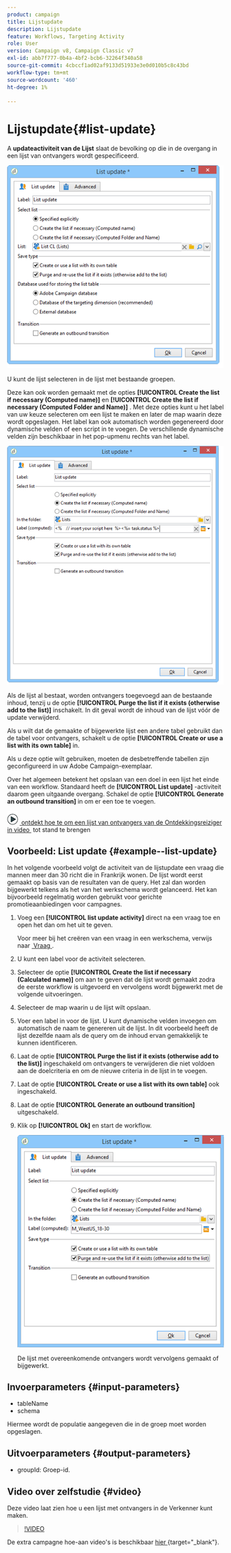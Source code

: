 ```yaml
---
product: campaign
title: Lijstupdate
description: Lijstupdate
feature: Workflows, Targeting Activity
role: User
version: Campaign v8, Campaign Classic v7
exl-id: abb7f777-0b4a-4bf2-bcb6-32264f340a58
source-git-commit: 4cbccf1ad02af9133d51933e3e0d010b5c8c43bd
workflow-type: tm+mt
source-wordcount: '460'
ht-degree: 1%

---
```


# Lijstupdate{#list-update}



A **updateactiviteit van de Lijst** slaat de bevolking op die in de overgang in een lijst van ontvangers wordt gespecificeerd.

![](assets/s_user_segmentation_update_group.png)

U kunt de lijst selecteren in de lijst met bestaande groepen.

Deze kan ook worden gemaakt met de opties **[!UICONTROL Create the list if necessary (Computed name)]** en **[!UICONTROL Create the list if necessary (Computed Folder and Name)]** . Met deze opties kunt u het label van uw keuze selecteren om een lijst te maken en later de map waarin deze wordt opgeslagen. Het label kan ook automatisch worden gegenereerd door dynamische velden of een script in te voegen. De verschillende dynamische velden zijn beschikbaar in het pop-upmenu rechts van het label.

![](assets/s_user_segmentation_update_list_calc.png)

Als de lijst al bestaat, worden ontvangers toegevoegd aan de bestaande inhoud, tenzij u de optie **[!UICONTROL Purge the list if it exists (otherwise add to the list)]** inschakelt. In dit geval wordt de inhoud van de lijst vóór de update verwijderd.

Als u wilt dat de gemaakte of bijgewerkte lijst een andere tabel gebruikt dan de tabel voor ontvangers, schakelt u de optie **[!UICONTROL Create or use a list with its own table]** in.

Als u deze optie wilt gebruiken, moeten de desbetreffende tabellen zijn geconfigureerd in uw Adobe Campaign-exemplaar.

Over het algemeen betekent het opslaan van een doel in een lijst het einde van een workflow. Standaard heeft de **[!UICONTROL List update]** -activiteit daarom geen uitgaande overgang. Schakel de optie **[!UICONTROL Generate an outbound transition]** in om er een toe te voegen.

![](assets/do-not-localize/how-to-video.png) [&#x200B; ontdekt hoe te om een lijst van ontvangers van de Ontdekkingsreiziger in video &#x200B;](#video) tot stand te brengen

## Voorbeeld: List update {#example--list-update}

In het volgende voorbeeld volgt de activiteit van de lijstupdate een vraag die mannen meer dan 30 richt die in Frankrijk wonen. De lijst wordt eerst gemaakt op basis van de resultaten van de query. Het zal dan worden bijgewerkt telkens als het van het werkschema wordt gelanceerd. Het kan bijvoorbeeld regelmatig worden gebruikt voor gerichte promotieaanbiedingen voor campagnes.

1. Voeg een **[!UICONTROL list update activity]** direct na een vraag toe en open het dan om het uit te geven.

   Voor meer bij het creëren van een vraag in een werkschema, verwijs naar [&#x200B; Vraag &#x200B;](query.md).

1. U kunt een label voor de activiteit selecteren.
1. Selecteer de optie **[!UICONTROL Create the list if necessary (Calculated name)]** om aan te geven dat de lijst wordt gemaakt zodra de eerste workflow is uitgevoerd en vervolgens wordt bijgewerkt met de volgende uitvoeringen.
1. Selecteer de map waarin u de lijst wilt opslaan.
1. Voer een label in voor de lijst. U kunt dynamische velden invoegen om automatisch de naam te genereren uit de lijst. In dit voorbeeld heeft de lijst dezelfde naam als de query om de inhoud ervan gemakkelijk te kunnen identificeren.
1. Laat de optie **[!UICONTROL Purge the list if it exists (otherwise add to the list)]** ingeschakeld om ontvangers te verwijderen die niet voldoen aan de doelcriteria en om de nieuwe criteria in de lijst in te voegen.
1. Laat de optie **[!UICONTROL Create or use a list with its own table]** ook ingeschakeld.
1. Laat de optie **[!UICONTROL Generate an outbound transition]** uitgeschakeld.
1. Klik op **[!UICONTROL Ok]** en start de workflow.

   ![](assets/s_user_segmentation_update_list_calc_example.png)

   De lijst met overeenkomende ontvangers wordt vervolgens gemaakt of bijgewerkt.

## Invoerparameters {#input-parameters}

* tableName
* schema

Hiermee wordt de populatie aangegeven die in de groep moet worden opgeslagen.

## Uitvoerparameters {#output-parameters}

* groupId: Groep-id.

## Video over zelfstudie {#video}

Deze video laat zien hoe u een lijst met ontvangers in de Verkenner kunt maken.

>[!VIDEO](https://video.tv.adobe.com/v/25602/quality=12)

De extra campagne hoe-aan video&#39;s is beschikbaar [&#x200B; hier &#x200B;](https://experienceleague.adobe.com/docs/campaign-learn/tutorials/getting-started/introduction-to-adobe-campaign.html?lang=nl-NL){target="_blank"}.